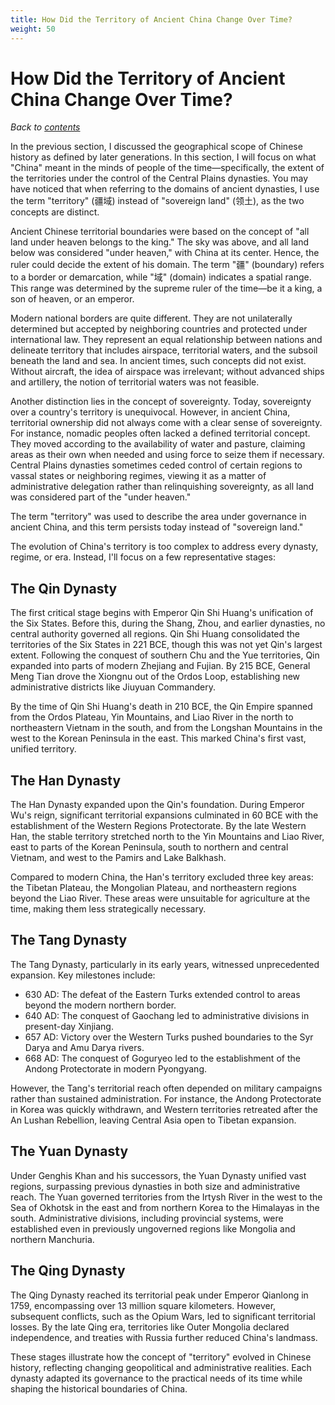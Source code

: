 ```yaml
---
title: How Did the Territory of Ancient China Change Over Time?
weight: 50
---
```


# How Did the Territory of Ancient China Change Over Time?

*Back to [contents](./content.md)*

In the previous section, I discussed the geographical scope of Chinese history as defined by later generations. In this section, I will focus on what "China" meant in the minds of people of the time—specifically, the extent of the territories under the control of the Central Plains dynasties. You may have noticed that when referring to the domains of ancient dynasties, I use the term "territory" (疆域) instead of "sovereign land" (领土), as the two concepts are distinct.

Ancient Chinese territorial boundaries were based on the concept of "all land under heaven belongs to the king." The sky was above, and all land below was considered "under heaven," with China at its center. Hence, the ruler could decide the extent of his domain. The term "疆" (boundary) refers to a border or demarcation, while "域" (domain) indicates a spatial range. This range was determined by the supreme ruler of the time—be it a king, a son of heaven, or an emperor.

Modern national borders are quite different. They are not unilaterally determined but accepted by neighboring countries and protected under international law. They represent an equal relationship between nations and delineate territory that includes airspace, territorial waters, and the subsoil beneath the land and sea. In ancient times, such concepts did not exist. Without aircraft, the idea of airspace was irrelevant; without advanced ships and artillery, the notion of territorial waters was not feasible.

Another distinction lies in the concept of sovereignty. Today, sovereignty over a country's territory is unequivocal. However, in ancient China, territorial ownership did not always come with a clear sense of sovereignty. For instance, nomadic peoples often lacked a defined territorial concept. They moved according to the availability of water and pasture, claiming areas as their own when needed and using force to seize them if necessary. Central Plains dynasties sometimes ceded control of certain regions to vassal states or neighboring regimes, viewing it as a matter of administrative delegation rather than relinquishing sovereignty, as all land was considered part of the "under heaven."

The term "territory" was used to describe the area under governance in ancient China, and this term persists today instead of "sovereign land."

The evolution of China's territory is too complex to address every dynasty, regime, or era. Instead, I'll focus on a few representative stages:

## The Qin Dynasty
The first critical stage begins with Emperor Qin Shi Huang's unification of the Six States. Before this, during the Shang, Zhou, and earlier dynasties, no central authority governed all regions. Qin Shi Huang consolidated the territories of the Six States in 221 BCE, though this was not yet Qin's largest extent. Following the conquest of southern Chu and the Yue territories, Qin expanded into parts of modern Zhejiang and Fujian. By 215 BCE, General Meng Tian drove the Xiongnu out of the Ordos Loop, establishing new administrative districts like Jiuyuan Commandery.

By the time of Qin Shi Huang's death in 210 BCE, the Qin Empire spanned from the Ordos Plateau, Yin Mountains, and Liao River in the north to northeastern Vietnam in the south, and from the Longshan Mountains in the west to the Korean Peninsula in the east. This marked China's first vast, unified territory.

## The Han Dynasty
The Han Dynasty expanded upon the Qin's foundation. During Emperor Wu's reign, significant territorial expansions culminated in 60 BCE with the establishment of the Western Regions Protectorate. By the late Western Han, the stable territory stretched north to the Yin Mountains and Liao River, east to parts of the Korean Peninsula, south to northern and central Vietnam, and west to the Pamirs and Lake Balkhash.

Compared to modern China, the Han's territory excluded three key areas: the Tibetan Plateau, the Mongolian Plateau, and northeastern regions beyond the Liao River. These areas were unsuitable for agriculture at the time, making them less strategically necessary.

## The Tang Dynasty
The Tang Dynasty, particularly in its early years, witnessed unprecedented expansion. Key milestones include:

- 630 AD: The defeat of the Eastern Turks extended control to areas beyond the modern northern border.
- 640 AD: The conquest of Gaochang led to administrative divisions in present-day Xinjiang.
- 657 AD: Victory over the Western Turks pushed boundaries to the Syr Darya and Amu Darya rivers.
- 668 AD: The conquest of Goguryeo led to the establishment of the Andong Protectorate in modern Pyongyang.

However, the Tang's territorial reach often depended on military campaigns rather than sustained administration. For instance, the Andong Protectorate in Korea was quickly withdrawn, and Western territories retreated after the An Lushan Rebellion, leaving Central Asia open to Tibetan expansion.

## The Yuan Dynasty
Under Genghis Khan and his successors, the Yuan Dynasty unified vast regions, surpassing previous dynasties in both size and administrative reach. The Yuan governed territories from the Irtysh River in the west to the Sea of Okhotsk in the east and from northern Korea to the Himalayas in the south. Administrative divisions, including provincial systems, were established even in previously ungoverned regions like Mongolia and northern Manchuria.

## The Qing Dynasty
The Qing Dynasty reached its territorial peak under Emperor Qianlong in 1759, encompassing over 13 million square kilometers. However, subsequent conflicts, such as the Opium Wars, led to significant territorial losses. By the late Qing era, territories like Outer Mongolia declared independence, and treaties with Russia further reduced China's landmass.

These stages illustrate how the concept of "territory" evolved in Chinese history, reflecting changing geopolitical and administrative realities. Each dynasty adapted its governance to the practical needs of its time while shaping the historical boundaries of China.